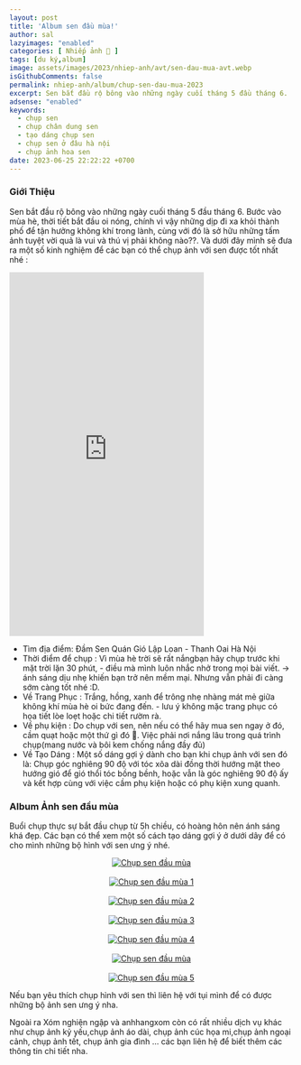 ```yaml
---
layout: post
title: 'Album sen đầu mùa!'
author: sal
lazyimages: "enabled"
categories: [ Nhiếp ảnh 📸 ]
tags: [du ký,album]
image: assets/images/2023/nhiep-anh/avt/sen-dau-mua-avt.webp
isGithubComments: false
permalink: nhiep-anh/album/chup-sen-dau-mua-2023
excerpt: Sen bắt đầu rộ bông vào những ngày cuối tháng 5 đầu tháng 6.  Bước vào mùa hè, thời tiết bắt đầu oi nóng, chính vì vậy những dịp đi xa khỏi thành phố để tận hưởng không khí trong lành, cùng với đó là sở hữu những tấm ảnh tuyệt vời quả là vui và thú vị phải không nào??. Và dưới đây mình sẽ đưa ra một số kinh nghiệm để các bạn có thể chụp ảnh với sen được tốt nhất nhé.
adsense: "enabled"
keywords:
  - chụp sen
  - chụp chân dung sen
  - tạo dáng chụp sen
  - chụp sen ở đâu hà nội
  - chụp ảnh hoa sen
date: 2023-06-25 22:22:22 +0700
---
```


### Giới Thiệu

Sen bắt đầu rộ bông vào những ngày cuối tháng 5 đầu tháng 6.  Bước vào mùa hè, thời tiết bắt đầu oi nóng, chính vì vậy những dịp đi xa khỏi thành phố để tận hưởng không khí trong lành, cùng với đó là sở hữu những tấm ảnh tuyệt vời quả là vui và thú vị phải không nào??. Và dưới đây mình sẽ đưa ra một số kinh nghiệm để các bạn có thể chụp ảnh với sen được tốt nhất nhé :

<iframe src="https://assets.pinterest.com/ext/embed.html?id=610167449536697685" height="645" width="345" frameborder="0" scrolling="no" ></iframe>

+ Tìm địa điểm: Đầm Sen Quán Gió Lập Loan - Thanh Oai Hà Nội
+ Thời điểm để chụp : Vì mùa hè trời sẽ rất nắngbạn hãy chụp trước khi mặt trời lặn 30 phút, - điều mà mình luôn nhắc nhở trong mọi bài viết. -> ánh sáng dịu nhẹ khiến bạn trở nên mềm mại. Nhưng vẫn phải đi càng sớm càng tốt nhé :D.
+ Về Trang Phục : Trắng, hồng, xanh để trông nhẹ nhàng mát mẻ giữa không khí mùa hè oi bức đang đến. - lưu ý không mặc trang phục có họa tiết lòe loẹt hoặc chi tiết rườm rà.
+ Về phụ kiện : Do chụp với sen, nên nếu có thể hãy mua sen ngay ở đó, cầm quạt hoặc một thứ gì đó 🧐. Việc phải nơi nắng lâu trong quá trình chụp(mang nước và bôi kem chống nắng đầy đủ)
+ Về Tạo Dáng :  Một số dáng gợi ý dành cho bạn khi chụp ảnh với sen đó là: Chụp góc nghiêng 90 độ với tóc xõa dài đồng thời hướng mặt theo hướng gió để gió thổi tóc bồng bềnh, hoặc vẫn là góc nghiêng 90 độ ấy và kết hợp cùng với việc cầm phụ kiện hoặc có phụ kiện xung quanh.

### Album Ảnh sen đầu mùa
Buổi chụp thực sự bắt đầu chụp từ 5h chiều, có hoàng hôn nên ánh sáng khá đẹp.
Các bạn có thể xem một số cách tạo dáng gợi ý ở dưới dây để có cho mình những bộ hình với sen ưng ý nhé.

<div class="content" style="text-align:center; ">
<a href="https://imgur.com/44v9tze"><img alt="Chụp sen đầu mùa" src="https://i.imgur.com/44v9tze.jpg" title="source: imgur.com" /></a>
</div><br>
<div class="content" style="text-align:center; ">
<a href="https://imgur.com/7WDlKrk"><img alt="Chụp sen đầu mùa 1"  src="https://i.imgur.com/7WDlKrk.jpg" title="source: imgur.com" /></a></div>
<br>
<div class="content" style="text-align:center; ">
<a href="https://imgur.com/UtwLIOi"><img alt="Chụp sen đầu mùa 2"  src="https://i.imgur.com/UtwLIOi.jpg" title="source: imgur.com" /></a>
</div><br>
<div class="content" style="text-align:center; ">
<a href="https://imgur.com/S6Ma3LU"><img alt="Chụp sen đầu mùa 3"  src="https://i.imgur.com/S6Ma3LU.jpg" title="source: imgur.com" /></a></div><br>
<div class="content" style="text-align:center; ">
<a href="https://imgur.com/dIuRELa"><img alt="Chụp sen đầu mùa 4"  src="https://i.imgur.com/dIuRELa.jpg" title="source: imgur.com" /></a></div><br>
<div class="content" style="text-align:center; ">
<a href="https://imgur.com/VfC49iM"><img alt="Chụp sen đầu mùa"  src="https://i.imgur.com/VfC49iM.jpg" title="source: imgur.com" /></a></div>
<br>
<div class="content" style="text-align:center; "><a href="https://imgur.com/G5bcYmv"><img src="https://i.imgur.com/G5bcYmv.jpg" title="source: imgur.com" alt="Chụp sen đầu mùa 5"/></a>
</div>

Nếu bạn yêu thích chụp hình với sen thì liên hệ với tụi mình để có được những bộ ảnh sen ưng ý nha.

Ngoài ra Xóm nghiện ngập và anhhangxom còn có rất nhiều dịch vụ khác như chụp ảnh kỷ yếu,chụp ảnh áo dài, chụp ảnh cúc họa mi,chụp ảnh ngoại cảnh, chụp ảnh tết, chụp ảnh gia đình … các bạn liên hệ để biết thêm các thông tin chi tiết nha.



